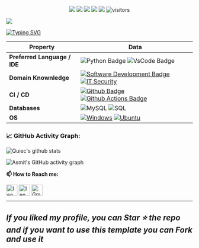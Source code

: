 <p align="center">
    <a href="https://github.com/leomiglio02/leomiglio02"><img src="https://img.shields.io/badge/status-updating-brightgreen.svg"></a>
    <a href="https://github.com/python/cpython"><img src="https://img.shields.io/badge/Python-3.9-FF1493.svg"></a>
    <a href="https://github.com/leomiglio02/leomiglio02/graphs/contributors"><img src="https://img.shields.io/github/contributors/leomiglio02/leomiglio02?color=blue"></a>
    <a href="https://github.com/leomiglio02/leomiglio02/stargazers"><img src="https://img.shields.io/github/stars/leomiglio02/leomiglio02.svg?logo=github"></a>
    <a href="https://github.com/leomiglio02/leomiglio02/network/members"><img src="https://img.shields.io/github/forks/leomiglio02/leomiglio02.svg?color=blue&logo=github"></a>
    <img src="https://visitor-badge.laobi.icu/badge?page_id=leomiglio02.leomiglio02" alt="visitors"/>   
</p>

![](./src/header_.png)
    
[![Typing SVG](https://readme-typing-svg.herokuapp.com?&center=true&vCenter=true&width=600&lines=+Welcome+to+my+Profile!;+I+am+Leonardo+Migliorelli;+Unicam+IT+student;Love+learning+new+things+)](https://git.io/typing-svg)

Property | Data
--- | --- 
**Preferred Language / IDE**  |![Python Badge](https://img.shields.io/badge/-Python-3776AB?style=flat&logo=Python&logoColor=white) ![VsCode Badge](https://img.shields.io/badge/-vscode-3776AB?style=flat&logo=VisualStudioCode&logoColor=white)
**Domain Knownledge**  | [![Software Development Badge](https://img.shields.io/badge/-Software%20Development-FF6600?style=flat&logoColor=white)](https://github.com/search?q=user%3Aleomiglio02&type=Repositories) [![IT Security](https://img.shields.io/badge/-IT%20Security-4C8CBF?style=flat&logoColor=white)](https://github.com/search?q=user%3Aleomiglio02&type=Repositories)
**CI / CD** | [![Github Badge](https://img.shields.io/badge/-Github%20-2088FF?style=flat&logo=Github&logoColor=white)](https://github.com/leomiglio02/leomiglio02) [![Github Actions Badge](https://img.shields.io/badge/-Git%20-2088FF?style=flat&logo=Git&logoColor=white)](https://github.com/leomiglio02/leomiglio02)
**Databases**  | <img alt="MySQL" src="https://camo.githubusercontent.com/e863bc79abf7a53150665ce9eb1a93f4fb6183af46bc3fb345ee5562736eb23c/68747470733a2f2f696d672e736869656c64732e696f2f62616467652f4d7953514c2d2532333030662e7376673f6c6f676f3d6d7973716c266c6f676f436f6c6f723d7768697465" data-canonical-src="https://img.shields.io/badge/MySQL-%2300f.svg?logo=mysql&amp;logoColor=white" style="max-width: 100%;"> <img src="https://camo.githubusercontent.com/c44ec7dbcddd4dea22204197ce11e45bea3ef03ff97e45294bf66ea793527706/68747470733a2f2f696d672e736869656c64732e696f2f62616467652f2d53514c2d626c61636b3f7374796c653d666c61742d737175617265266c6f676f3d706f737467726573716c266c6f676f436f6c6f723d626c7565" alt="SQL" data-canonical-src="https://img.shields.io/badge/-SQL-black?style=flat-square&amp;logo=postgresql&amp;logoColor=blue" style="max-width: 100%;">
**OS**  | <a target="_blank" rel="noopener noreferrer" href="https://camo.githubusercontent.com/b44114213a5a462903bd69611bb6846f1dc41fe6f3230bd37c67c3d4eb65f08c/68747470733a2f2f696d672e736869656c64732e696f2f62616467652f2d57696e646f77732d626c61636b3f7374796c653d666c61742d737175617265266c6f676f3d77696e646f7773266c6f676f436f6c6f723d626c7565"><img src="https://camo.githubusercontent.com/b44114213a5a462903bd69611bb6846f1dc41fe6f3230bd37c67c3d4eb65f08c/68747470733a2f2f696d672e736869656c64732e696f2f62616467652f2d57696e646f77732d626c61636b3f7374796c653d666c61742d737175617265266c6f676f3d77696e646f7773266c6f676f436f6c6f723d626c7565" alt="Windows" data-canonical-src="https://img.shields.io/badge/-Windows-black?style=flat-square&amp;logo=windows&amp;logoColor=blue" style="max-width: 100%;"></a> <a target="_blank" rel="noopener noreferrer" href="https://camo.githubusercontent.com/9c4bc049e33f41f122342a1714ccf872c34098a9f2c593c33c2322cf0129fa04/68747470733a2f2f696d672e736869656c64732e696f2f62616467652f2d5562756e74752d626c61636b3f7374796c653d666c61742d737175617265266c6f676f3d7562756e7475"><img src="https://camo.githubusercontent.com/9c4bc049e33f41f122342a1714ccf872c34098a9f2c593c33c2322cf0129fa04/68747470733a2f2f696d672e736869656c64732e696f2f62616467652f2d5562756e74752d626c61636b3f7374796c653d666c61742d737175617265266c6f676f3d7562756e7475" alt="Ubuntu" data-canonical-src="https://img.shields.io/badge/-Ubuntu-black?style=flat-square&amp;logo=ubuntu" style="max-width: 100%;"></a> 


<!--   GitHub stats graph -->
### 📈 GitHub Activity Graph:
![Quiec's github stats](https://github-readme-stats.vercel.app/api/top-langs/?username=leomiglio02&theme=radical&layout=compact)

<!-- . | .
--- | --- ![leomiglio02's github stats](https://github-readme-stats.vercel.app/api?username=leomiglio02&show_icons=true&theme=radical&include_all_commits=true) | -->
![Asmit's GitHub activity graph](https://activity-graph.herokuapp.com/graph?username=leomiglio02&hide_border=true&theme=redical) 

<!-- <img src="https://github-readme-streak-stats.herokuapp.com/?user=leomiglio02"></img> -->


**📫 How to Reach me:**
<p align="left">
<a href="https://twitter.com/leomiglio02" target="blank"><img align="center" src="https://raw.githubusercontent.com/leomiglio02/leomiglio02/master/assets/twitter.svg" alt="leomiglio02" height="30" width="30" /></a>
<a href="https://www.linkedin.com/in/leomiglio02" target="blank"><img align="center" src="https://raw.githubusercontent.com/leomiglio02/leomiglio02/master/assets/linkedin.svg" alt="leomiglio02" height="30" width="30" /></a>
<a href="mailto:andrej.marinchenko@gmail.com" target="blank"><img align="center" src="https://raw.githubusercontent.com/leomiglio02/leomiglio02/master/assets/gmail.svg" alt="Gmail" height="30" width="30" /></a>
<!-- <a href="http://miglio.tech" alt="Main Site"> <img src="https://raw.githubusercontent.com/leomiglio02/leomiglio02/master/assets/www.svg" /> </a> -->
</p>



---
  *If you liked my profile, you can Star ⭐ the repo and if you want to use this template you can Fork and use it*
---

<!-- If you want to contribute to any of my repositories, feel free to submit PRs, issues and email me. Pick a slot if you'd like to meet me and chat about proposals and ideas - but make sure to describe the agenda -->
  
